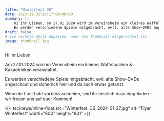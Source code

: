 ```yaml
---
title: "Winterfest DS"
date: 2023-12-31T16:17:00+00:00
summary: |-
    Hi ihr Lieben, am 27.01.2024 wird im Vereinsheim ein kleines Waffelbacken & Kakaotrinken veranstaltet.
    Es werden verschiedene Spiele mitgebracht, evtl. alte Show-DVDs angeschaut und sicherlich hier und da auch etwas getanzt.
draft: false
# Die nächste Zeile anpassen, wenn das Thumbnail eingerichtet ist
image: thumbnail.jpg
---
```


Hi ihr Lieben,

Am 27.01.2024 wird im Vereinsheim ein kleines Waffelbacken & Kakaotrinken veranstaltet.

Es werden verschiedene Spiele mitgebracht, evtl. alte Show-DVDs angeschaut und sicherlich hier und da auch etwas getanzt.

Wenn ihr Lust habt vorbeizuschneien, seid ihr herzlich dazu eingeladen - wir freuen uns auf euer Kommen!


<!-- Das ist ein einzelnes Bild: -->
{{< tsc/news/inline-float src="Winterfest_DS_2024-01-27.jpg" alt="Flyer Winterfest" width="800" height="801" >}}

